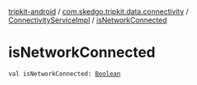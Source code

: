 [tripkit-android](../../index.md) / [com.skedgo.tripkit.data.connectivity](../index.md) / [ConnectivityServiceImpl](index.md) / [isNetworkConnected](./is-network-connected.md)

# isNetworkConnected

`val isNetworkConnected: `[`Boolean`](https://kotlinlang.org/api/latest/jvm/stdlib/kotlin/-boolean/index.html)